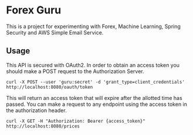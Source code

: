 # Forex Guru
This is a project for experimenting with Forex, Machine Learning, Spring Security and 
AWS Simple Email Service.

## Usage
This API is secured with OAuth2. In order to obtain an access token
you should make a POST request to the Authorization Server.

```
curl -X POST --user 'guru:secret' -d 'grant_type=client_credentials' http://localhost:8080/oauth/token
```

This will return an access token that will expire after the allotted time has passed.
You can make a request to any endpoint using the access token in the authorization header.

```
curl -X GET -H "Authorization: Bearer {access_token}" http://localhost:8080/prices
```